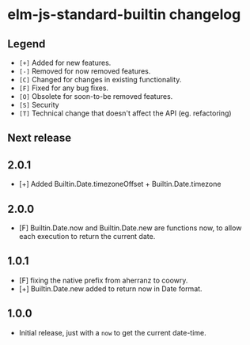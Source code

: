 # elm-js-standard-builtin changelog

## Legend

- `[+]` Added for new features.
- `[-]` Removed for now removed features.
- `[C]` Changed for changes in existing functionality.
- `[F]` Fixed for any bug fixes.
- `[O]` Obsolete for soon-to-be removed features.
- `[S]` Security
- `[T]` Technical change that doesn't affect the API (eg. refactoring)

## Next release

## 2.0.1

- [+] Added Builtin.Date.timezoneOffset +  Builtin.Date.timezone 

## 2.0.0

- [F] Builtin.Date.now and Builtin.Date.new are functions now, to
  allow each execution to return the current date.

## 1.0.1

- [F] fixing the native prefix from aherranz to coowry.
- [+] Builtin.Date.new added to return now in Date format.

## 1.0.0

- Initial release, just with a `now` to get the current date-time.
